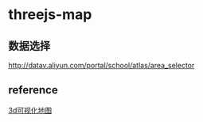 # threejs-map


## 数据选择
http://datav.aliyun.com/portal/school/atlas/area_selector
## reference

[3d可视化地图](https://juejin.cn/post/6980983551399788580)
